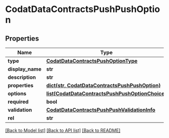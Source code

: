 # CodatDataContractsPushPushOption

## Properties
Name | Type | Description | Notes
------------ | ------------- | ------------- | -------------
**type** | [**CodatDataContractsPushOptionType**](CodatDataContractsPushOptionType.md) |  | 
**display_name** | **str** |  | 
**description** | **str** |  | 
**properties** | [**dict(str, CodatDataContractsPushPushOption)**](CodatDataContractsPushPushOption.md) |  | [optional] 
**options** | [**list[CodatDataContractsPushPushOptionChoice]**](CodatDataContractsPushPushOptionChoice.md) |  | [optional] 
**required** | **bool** |  | 
**validation** | [**CodatDataContractsPushPushValidationInfo**](CodatDataContractsPushPushValidationInfo.md) |  | [optional] 
**rel** | **str** |  | [optional] 

[[Back to Model list]](../README.md#documentation-for-models) [[Back to API list]](../README.md#documentation-for-api-endpoints) [[Back to README]](../README.md)


